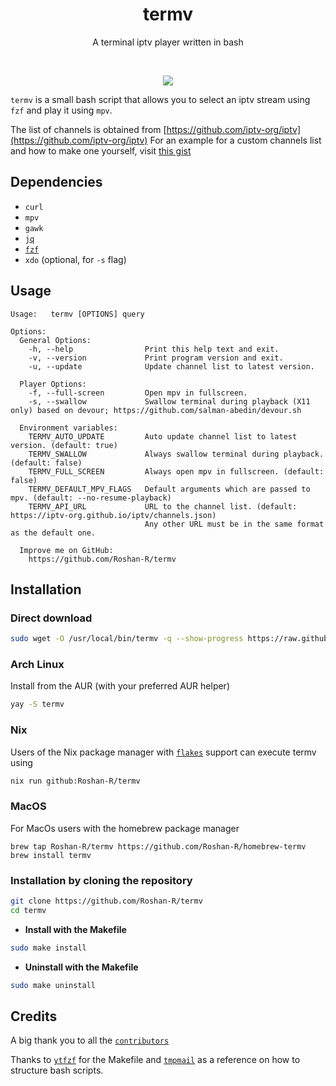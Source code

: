 <h1 align="center">
  termv
</h1>

<p align="center">A terminal iptv player written in bash</p><br>

<p align="center">
  <img src="https://user-images.githubusercontent.com/43182697/129660097-60d91974-06ff-4d11-869d-6ddc6c1aff75.gif">
</p>

`termv` is a small bash script that allows you to select an iptv stream using `fzf` and play it using `mpv`.

The list of channels is obtained from [https://github.com/iptv-org/iptv](https://github.com/iptv-org/iptv)
For an example for a custom channels list and how to make one yourself, visit [this gist](https://gist.github.com/Roshan-R/7eddda0789297d86219fda21876b2632) 


## Dependencies
- `curl`
- `mpv`
- `gawk`
- [`jq`](https://github.com/stedolan/jq)
- [`fzf`](https://github.com/junegunn/fzf)
- `xdo` (optional, for `-s` flag)

## Usage

```console
Usage:   termv [OPTIONS] query

Options:
  General Options:
    -h, --help                Print this help text and exit.
    -v, --version             Print program version and exit.
    -u, --update              Update channel list to latest version.

  Player Options:
    -f, --full-screen         Open mpv in fullscreen.
    -s, --swallow             Swallow terminal during playback (X11 only) based on devour; https://github.com/salman-abedin/devour.sh

  Environment variables:  
    TERMV_AUTO_UPDATE         Auto update channel list to latest version. (default: true)
    TERMV_SWALLOW             Always swallow terminal during playback. (default: false)
    TERMV_FULL_SCREEN         Always open mpv in fullscreen. (default: false)
    TERMV_DEFAULT_MPV_FLAGS   Default arguments which are passed to mpv. (default: --no-resume-playback)
    TERMV_API_URL             URL to the channel list. (default: https://iptv-org.github.io/iptv/channels.json)
                              Any other URL must be in the same format as the default one.

  Improve me on GitHub:
    https://github.com/Roshan-R/termv
```

## Installation

### Direct download
```sh
sudo wget -O /usr/local/bin/termv -q --show-progress https://raw.githubusercontent.com/Roshan-R/termv/main/termv && sudo chmod +x /usr/local/bin/termv
```

### Arch Linux

Install from the AUR (with your preferred AUR helper)
```sh
yay -S termv
```

### Nix
Users of the Nix package manager with [`flakes`](https://nixos.wiki/wiki/Flakes) support can execute termv using 
```sh
nix run github:Roshan-R/termv
```

### MacOS
For MacOs users with the homebrew package manager

```
brew tap Roshan-R/termv https://github.com/Roshan-R/homebrew-termv
brew install termv
```

### Installation by cloning the repository

```sh
git clone https://github.com/Roshan-R/termv
cd termv
```

+ **Install with the Makefile**

```sh
sudo make install
```

+ **Uninstall with the Makefile**

```sh
sudo make uninstall
```

## Credits
A big thank you to all the [`contributors`](https://github.com/Roshan-R/termv/graphs/contributors)

Thanks to [`ytfzf`](https://github.com/pystardust/ytfzf) for the Makefile and
[`tmpmail`](https://github.com/sdushantha/tmpmail) as a reference on how to structure bash scripts. 
